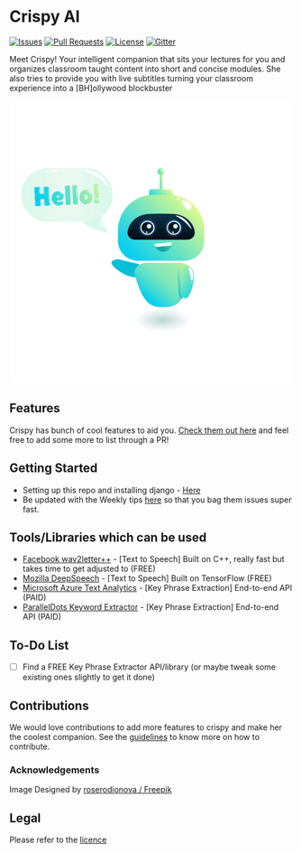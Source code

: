 # Crispy AI

[![Issues](https://img.shields.io/github/issues-closed/oss2019/crispy-ai.svg?style=flat-square)](https://github.com/oss2019/crispy-ai/issues) [![Pull Requests](https://img.shields.io/github/issues-pr-closed/oss2019/crispy-ai.svg?style=flat-square)](https://github.com/oss2019/crispy-ai/pulls) [![License](https://img.shields.io/apm/l/vim-mode.svg?style=flat-square)](https://github.com/oss2019/crispy-ai/blob/master/LICENSE) [![Gitter](https://img.shields.io/badge/chat-on%20gitter-ff006f.svg?style=flat-square)](https://gitter.im/oss2019/community)

Meet Crispy! Your intelligent companion that sits your lectures for you and organizes classroom taught content into short and concise modules.
She also tries to provide you with live subtitles turning your classroom experience into a [BH]ollywood blockbuster

<p align="center"> <img width="500" src="images/195.jpg"> </p>

## Features
Crispy has bunch of cool features to aid you. [Check them out here](features.md) and feel free to add some more to list through a PR!

## Getting Started
  - Setting up this repo and installing django - [Here](https://github.com/oss2019/crispy-ai/blob/master/weekly/week_0.md)
  - Be updated with the Weekly tips [here](https://github.com/oss2019/crispy-ai/tree/master/weekly) so that you bag them issues super fast.

## Tools/Libraries which can be used
  - [Facebook wav2letter++](https://github.com/facebookresearch/wav2letter) - [Text to Speech] Built on C++, really fast but takes time to get adjusted to (FREE)
  - [Mozilla DeepSpeech](https://github.com/mozilla/DeepSpeech) - [Text to Speech] Built on TensorFlow (FREE)
  - [Microsoft Azure Text Analytics](https://azure.microsoft.com/en-in/services/cognitive-services/text-analytics/) - [Key Phrase Extraction] End-to-end API (PAID)
  - [ParallelDots Keyword Extractor](https://www.paralleldots.com/keyword-extractor) - [Key Phrase Extraction] End-to-end API (PAID)
  
## To-Do List
  - [ ] Find a FREE Key Phrase Extractor API/library (or maybe tweak some existing ones slightly to get it done)

## Contributions
We would love contributions to add more features to crispy and make her the coolest companion. See the [guidelines](contributions.md) to know more on how to contribute.

### Acknowledgements
Image Designed by [roserodionova / Freepik](http://www.freepik.com")

## Legal
Please refer to the [licence](https://github.com/oss2019/crispy-ai/blob/master/LICENSE)
